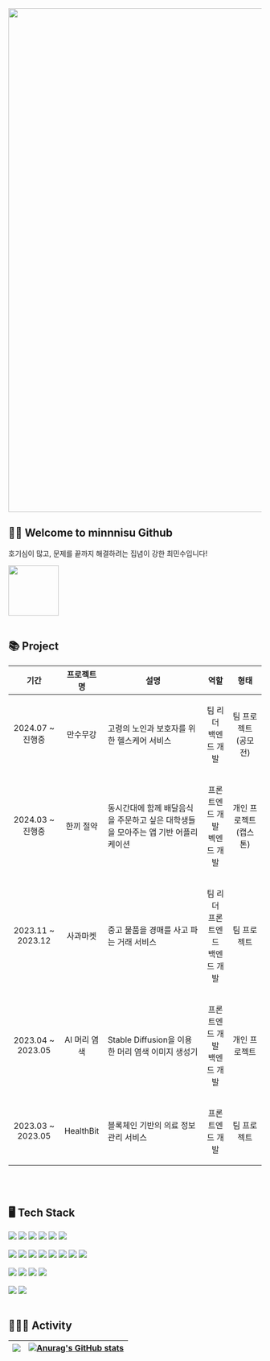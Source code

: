<img src="https://github.com/user-attachments/assets/25b97e10-43e8-41f6-a09b-1d4e6d248bb0" width=1000>

## 🙋🏻 Welcome to minnnisu Github
호기심이 많고, 문제를 끝까지 해결하려는 집념이 강한 최민수입니다!

<img src="https://github.com/user-attachments/assets/b1fb013c-6fed-4254-892d-41c8ad8ae760" width=100>

<br/>
<br/>

## 📚 Project
| 기간 | 프로젝트명 | 설명 | 역할 | 형태 |
|-----|---------|-----|-----|-----|
| <p align="center"> 2024.07 ~ 진행중 </p> | <p align="center"> 만수무강 </p> | 고령의 노인과 보호자를 위한 헬스케어 서비스 | <p align="center"> 팀 리더 <br/> 백엔드 개발 </p> | <p align="center"> 팀 프로젝트(공모전) </p> |
| <p align="center"> 2024.03 ~ 진행중 </p> | <p align="center"> 한끼 절약 </p> | 동시간대에 함께 배달음식을 주문하고 싶은 대학생들을 모아주는 앱 기반 어플리케이션 | <p align="center"> 프론트엔드 개발 <br/> 벡엔드 개발  </p> | <p align="center"> 개인 프로젝트(캡스톤) </p> |
| <p align="center"> 2023.11 ~ 2023.12 </p> | <p align="center"> 사과마켓 </p> | 중고 물품을 경매를 사고 파는 거래 서비스 | <p align="center"> 팀 리더 <br/> 프론트엔드 <br/> 백엔드 개발 </p> | <p align="center"> 팀 프로젝트 </p> |
| <p align="center"> 2023.04 ~ 2023.05 </p> | <p align="center"> AI 머리 염색 </p> | Stable Diffusion을 이용한 머리 염색 이미지 생성기 | <p align="center"> 프론트엔드 개발 <br/> 백엔드 개발 </p> | <p align="center"> 개인 프로젝트 </p> |
| <p align="center"> 2023.03 ~ 2023.05 </p> | <p align="center"> HealthBit </p> | 블록체인 기반의 의료 정보 관리 서비스 | <p align="center"> 프론트엔드 개발 </p> | <p align="center"> 팀 프로젝트 </p> |

<br/>
<br/>
  
## 🖥️ Tech Stack
<div>
<img src="https://img.shields.io/badge/springboot-6DB33F?style=for-the-badge&logo=Spring Boot&logoColor=white"> 
<img src="https://img.shields.io/badge/node.js-339933?style=for-the-badge&logo=Node.js&logoColor=white">
<img src="https://img.shields.io/badge/React-61DAFB?style=for-the-badge&logo=React&logoColor=black"> 
<img src="https://img.shields.io/badge/Flutter-02569B?style=for-the-badge&logo=Flutter&logoColor=white">
<img src="https://img.shields.io/badge/nginx-009639?style=for-the-badge&logo=nginx&logoColor=white">
<img src="https://img.shields.io/badge/apache tomcat-F8DC75?style=for-the-badge&logo=apachetomcat&logoColor=black">
<br/>
<br/>

<img src="https://img.shields.io/badge/mysql-4479A1?style=for-the-badge&logo=MySQL&logoColor=white"> 
<img src="https://img.shields.io/badge/mongodb-47A248?style=for-the-badge&logo=mongodb&logoColor=white"> 
<img src="https://img.shields.io/badge/SQL SERVER-41454A?style=for-the-badge&logoColor=white"> 
<img src="https://img.shields.io/badge/git-F05032?style=for-the-badge&logo=git&logoColor=white">
<img src="https://img.shields.io/badge/github-181717?style=for-the-badge&logo=github&logoColor=white">
<img src="https://img.shields.io/badge/docker-2496ED?style=for-the-badge&logo=docker&logoColor=white">  
<img src="https://img.shields.io/badge/linux-FCC624?style=for-the-badge&logo=linux&logoColor=black">  
<img src="https://img.shields.io/badge/ubuntu-E95420?style=for-the-badge&logo=ubuntu&logoColor=white">
<br/>
<br/>

<img src="https://img.shields.io/badge/aws-FF9900?style=for-the-badge&logo=amazonwebservices&logoColor=black">
<img src="https://img.shields.io/badge/S3-569A31?style=for-the-badge&logo=amazons3&logoColor=black">
<img src="https://img.shields.io/badge/ec2-FF9900?style=for-the-badge&logo=amazonec2&logoColor=black">
<img src="https://img.shields.io/badge/firebase-DD2C00?style=for-the-badge&logo=firebase&logoColor=black">
<br/>
<br/>

<img src="https://img.shields.io/badge/figma-F24E1E?style=for-the-badge&logo=figma&logoColor=black">
<img src="https://img.shields.io/badge/notion-FFFFFF?style=for-the-badge&logo=notion&logoColor=black">


<br/>
<br/>
</div>

## 🧑🏻‍💻 Activity
| ![](http://github-profile-summary-cards.vercel.app/api/cards/profile-details?username=minnnisu&theme=dark) | [![Anurag's GitHub stats](https://github-readme-stats.vercel.app/api?username=minnnisu&theme=dark)](https://github.com/anuraghazra/github-readme-stats) |
| ------------- | ------------- |



 
